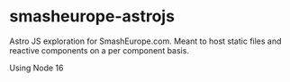 # smasheurope-astrojs
Astro JS exploration for SmashEurope.com. Meant to host static files and reactive components on a per component basis.

Using Node 16
